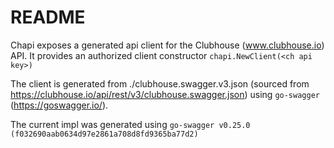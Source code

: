 # README

Chapi exposes a generated api client for the Clubhouse (www.clubhouse.io) API. It provides an authorized client constructor `chapi.NewClient(<ch api key>)`

The client is generated from ./clubhouse.swagger.v3.json (sourced from https://clubhouse.io/api/rest/v3/clubhouse.swagger.json) using `go-swagger` (https://goswagger.io/).

The current impl was generated using `go-swagger v0.25.0 (f032690aab0634d97e2861a708d8fd9365ba77d2)`
